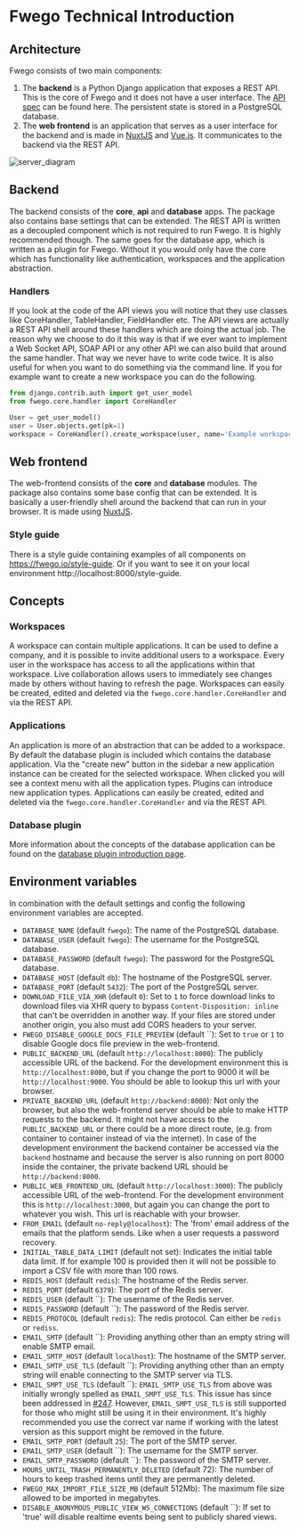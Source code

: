 # Fwego Technical Introduction

## Architecture

Fwego consists of two main components:

1. The **backend** is a Python Django application that exposes a REST API. This is the
   core of Fwego and it does not have a user interface. The [API spec](../apis/rest-api.md) can
   be found here. The persistent state is stored in a PostgreSQL database.
2. The **web frontend** is an application that serves as a user interface for the
   backend and is made in [NuxtJS](https://nuxtjs.org/) and
   [Vue.js](https://vuejs.org/). It communicates to the backend via the REST API.
   
![server_diagram](https://github.com/digitranslab/fwego/-/raw/master/docs/assets/diagrams/server-architecture.png "Server Architecture")

## Backend

The backend consists of the **core**, **api** and **database** apps. The package also
contains base settings that can be extended. The REST API is written as a decoupled
component which is not required to run Fwego. It is highly recommended though. The
same goes for the database app, which is written as a plugin for Fwego. Without it you
would only have the core which has functionality like authentication, workspaces and the
application abstraction.

### Handlers

If you look at the code of the API views you will notice that they use classes like
CoreHandler, TableHandler, FieldHandler etc. The API views are actually a REST API shell
around these handlers which are doing the actual job. The reason why we choose to do it
this way is that if we ever want to implement a Web Socket API, SOAP API or any other
API we can also build that around the same handler. That way we never have to write code
twice. It is also useful for when you want to do something via the command line. If you
for example want to create a new workspace you can do the following.

```python
from django.contrib.auth import get_user_model
from fwego.core.handler import CoreHandler

User = get_user_model()
user = User.objects.get(pk=1)
workspace = CoreHandler().create_workspace(user, name='Example workspace')
```

## Web frontend

The web-frontend consists of the **core** and **database** modules. The package also
contains some base config that can be extended. It is basically a user-friendly shell
around the backend that can run in your browser. It is made using
[NuxtJS](https://nuxtjs.org/).

### Style guide

There is a style guide containing examples of all components on
https://fwego.io/style-guide. Or if you want to see it on your local environment
http://localhost:8000/style-guide.

## Concepts

### Workspaces

A workspace can contain multiple applications. It can be used to define a company, and it is
possible to invite additional users to a workspace. Every user in the workspace has access to
all the applications within that workspace. Live collaboration allows users to immediately
see changes made by others without having to refresh the page. Workspaces can easily be
created, edited and deleted via the `fwego.core.handler.CoreHandler`
and via the REST API.

### Applications

An application is more of an abstraction that can be added to a workspace. By default the
database plugin is included which contains the database application. Via the
"create new" button in the sidebar a new application instance can be created for the
selected workspace. When clicked you will see a context menu with all the application types.
Plugins can introduce new application types. Applications can easily be created, edited
and deleted via the `fwego.core.handler.CoreHandler` and via the REST API.

### Database plugin

More information about the concepts of the database application can be found on the
[database plugin introduction page](./database-plugin.md).

## Environment variables

In combination with the default settings and config the following environment variables
are accepted.

* `DATABASE_NAME` (default `fwego`): The name of the PostgreSQL database.
* `DATABASE_USER` (default `fwego`): The username for the PostgreSQL database.
* `DATABASE_PASSWORD` (default `fwego`): The password for the PostgreSQL database.
* `DATABASE_HOST` (default `db`): The hostname of the PostgreSQL server.
* `DATABASE_PORT` (default `5432`): The port of the PostgreSQL server.
* `DOWNLOAD_FILE_VIA_XHR` (default `0`): Set to `1` to force download links to
  download files via XHR query to bypass `Content-Disposition: inline` that
  can't be overridden in another way. If your files are stored under another
  origin, you also must add CORS headers to your server.
* `FWEGO_DISABLE_GOOGLE_DOCS_FILE_PREVIEW` (default ``): Set to `true` or `1` to
  disable Google docs file preview in the web-frontend.
* `PUBLIC_BACKEND_URL` (default `http://localhost:8000`): The publicly accessible URL of
 the backend. For the development environment this is `http://localhost:8000`, but if
 you change the port to 9000 it will be `http://localhost:9000`. You should be able to
 lookup this url with your browser.
* `PRIVATE_BACKEND_URL` (default `http://backend:8000`): Not only the browser, but also
  the web-frontend server should be able to make HTTP requests to the backend. It might
  not have access to the `PUBLIC_BACKEND_URL` or there could be a more direct route,
  (e.g. from container to container instead of via the internet). In case of the
  development environment the backend container be accessed via the `backend` hostname
  and because the server is also running on port 8000 inside the container, the private
  backend URL should be `http://backend:8000`.
* `PUBLIC_WEB_FRONTEND_URL` (default `http://localhost:3000`): The publicly accessible
  URL of the web-frontend. For the development environment this is
  `http://localhost:3000`, but again you can change the port to whatever you wish. This
  url is reachable with your browser.
* `FROM_EMAIL` (default `no-reply@localhost`): The 'from' email address of the emails
  that the platform sends. Like when a user requests a password recovery.
* `INITIAL_TABLE_DATA_LIMIT` (default not set): Indicates the initial table data limit.
  If for example 100 is provided then it will not be possible to import a CSV file with
  more than 100 rows.
* `REDIS_HOST` (default `redis`): The hostname of the Redis server.
* `REDIS_PORT` (default `6379`): The port of the Redis server.
* `REDIS_USER` (default ``): The username of the Redis server.
* `REDIS_PASSWORD` (default ``):  The password of the Redis server.
* `REDIS_PROTOCOL` (default `redis`): The redis protocol. Can either be `redis` or
  `rediss`.
* `EMAIL_SMTP` (default ``): Providing anything other than an empty string will enable
  SMTP email.
* `EMAIL_SMTP_HOST` (default `localhost`): The hostname of the SMTP server.
* `EMAIL_SMTP_USE_TLS` (default ``): Providing anything other than an empty string will
  enable connecting to the SMTP server via TLS.
* `EMAIL_SMPT_USE_TLS` (default ``): `EMAIL_SMTP_USE_TLS` from above was initially
  wrongly spelled as `EMAIL_SMPT_USE_TLS`. This issue has since been addressed in 
  [#247](https://github.com/digitranslab/fwego/-/merge_requests/247). However, 
  `EMAIL_SMPT_USE_TLS` is still supported for those who might still be using it in
  their environment. It's highly recommended you use the correct var name if working
  with the latest version as this support might be removed in the future.
* `EMAIL_SMTP_PORT` (default `25`): The port of the SMTP server.
* `EMAIL_SMTP_USER` (default ``): The username for the SMTP server.
* `EMAIL_SMTP_PASSWORD` (default ``): The password of the SMTP server.
* `HOURS_UNTIL_TRASH_PERMANENTLY_DELETED` (default 72): The number of hours to keep 
  trashed items until they are permanently deleted.
* `FWEGO_MAX_IMPORT_FILE_SIZE_MB` (default 512Mb): The maximum file size allowed to be imported 
  in megabytes.
* `DISABLE_ANONYMOUS_PUBLIC_VIEW_WS_CONNECTIONS` (default ``): If set to 'true' will 
  disable realtime events being sent to publicly shared views.
